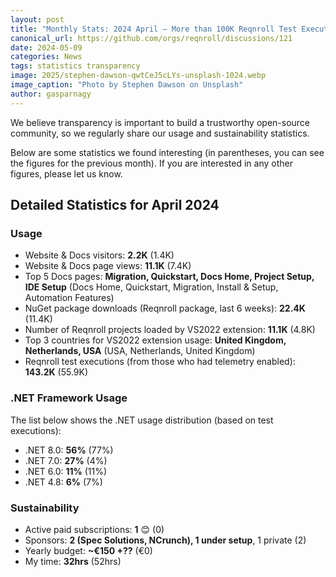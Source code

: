 ```yaml
---
layout: post
title: "Monthly Stats: 2024 April — More than 100K Reqnroll Test Executions!"
canonical_url: https://github.com/orgs/reqnroll/discussions/121
date: 2024-05-09
categories: News
tags: statistics transparency
image: 2025/stephen-dawson-qwtCeJ5cLYs-unsplash-1024.webp
image_caption: "Photo by Stephen Dawson on Unsplash"
author: gasparnagy
---
```


We believe transparency is important to build a trustworthy open-source community, so we regularly share our usage and sustainability statistics.

Below are some statistics we found interesting (in parentheses, you can see the figures for the previous month). If you are interested in any other figures, please let us know.

## Detailed Statistics for April 2024

### Usage

* Website & Docs visitors: **2.2K** (1.4K)
* Website & Docs page views: **11.1K** (7.4K)
* Top 5 Docs pages: **Migration, Quickstart, Docs Home, Project Setup, IDE Setup** (Docs Home, Quickstart, Migration, Install & Setup, Automation Features)
* NuGet package downloads (Reqnroll package, last 6 weeks): **22.4K** (11.4K)
* Number of Reqnroll projects loaded by VS2022 extension: **11.1K** (4.8K)
* Top 3 countries for VS2022 extension usage: **United Kingdom, Netherlands, USA** (USA, Netherlands, United Kingdom)
* Reqnroll test executions (from those who had telemetry enabled): **143.2K** (55.9K)

### .NET Framework Usage

The list below shows the .NET usage distribution (based on test executions):

* .NET 8.0: **56%** (77%)
* .NET 7.0: **27%** (4%)
* .NET 6.0: **11%** (11%)
* .NET 4.8: **6%** (7%)

### Sustainability

* Active paid subscriptions: **1** 😊 (0)
* Sponsors: **2 (Spec Solutions, NCrunch), 1 under setup**, 1 private (2)
* Yearly budget: **~€150 +??** (€0)
* My time: **32hrs** (52hrs)
